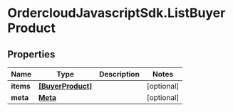 # OrdercloudJavascriptSdk.ListBuyerProduct

## Properties
Name | Type | Description | Notes
------------ | ------------- | ------------- | -------------
**items** | [**[BuyerProduct]**](BuyerProduct.md) |  | [optional] 
**meta** | [**Meta**](Meta.md) |  | [optional] 


